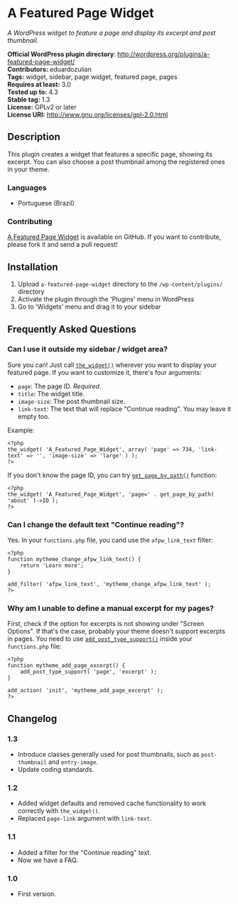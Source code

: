 # A Featured Page Widget #
*A WordPress widget to feature a page and display its excerpt and post thumbnail.*  


**Official WordPress plugin directory**: http://wordpress.org/plugins/a-featured-page-widget/  
**Contributors:** eduardozulian  
**Tags:** widget, sidebar, page widget, featured page, pages  
**Requires at least:** 3.0  
**Tested up to:** 4.3  
**Stable tag:** 1.3  
**License:** GPLv2 or later  
**License URI:** http://www.gnu.org/licenses/gpl-2.0.html

## Description ##

This plugin creates a widget that features a specific page, showing its excerpt. You can also choose a post thumbnail among the registered ones in your theme.

### Languages ###

* Portuguese (Brazil)

### Contributing ###
[A Featured Page Widget](https://github.com/eduardozulian/a-featured-page-widget) is available on GitHub. If you want to contribute, please fork it and send a pull request!

## Installation ##

1. Upload `a-featured-page-widget` directory to the `/wp-content/plugins/` directory
2. Activate the plugin through the 'Plugins' menu in WordPress
3. Go to 'Widgets' menu and drag it to your sidebar

## Frequently Asked Questions ##

### Can I use it outside my sidebar / widget area?

Sure you can! Just call [`the_widget()`](http://codex.wordpress.org/Function_Reference/the_widget) wherever you want to display your featured page. If you want to customize it, there's four arguments:

* `page`: The page ID. *Required*.
* `title`: The widget title.
* `image-size`: The post thumbnail size. 
* `link-text`: The text that will replace "Continue reading". You may leave it empty too.

Example:
```
<?php
the_widget( 'A_Featured_Page_Widget', array( 'page' => 734, 'link-text' => '', 'image-size' => 'large' ) );
?>
```

If you don't know the page ID, you can try [`get_page_by_path()`](http://codex.wordpress.org/Function_Reference/get_page_by_path) function:
```
<?php
the_widget( 'A_Featured_Page_Widget', 'page=' . get_page_by_path( 'about' )->ID );
?>
```

### Can I change the default text "Continue reading"? ###

Yes. In your `functions.php` file, you cand use the `afpw_link_text` filter:
```
<?php
function mytheme_change_afpw_link_text() {
    return 'Learn more';
}

add_filter( 'afpw_link_text', 'mytheme_change_afpw_link_text' );
?>
```

### Why am I unable to define a manual excerpt for my pages? ###

First, check if the option for excerpts is not showing under "Screen Options". If that's the case, probably your theme doesn't support excerpts in pages. You need to use [`add_post_type_support()`](http://codex.wordpress.org/Function_Reference/add_post_type_support) inside your `functions.php` file:
```
<?php
function mytheme_add_page_excerpt() {
    add_post_type_support( 'page', 'excerpt' );
}

add_action( 'init', 'mytheme_add_page_excerpt' );
?>
```

## Changelog ##

### 1.3 ###
* Introduce classes generally used for post thumbnails, such as `post-thumbnail` and `entry-image`.
* Update coding standards.

### 1.2 ###
* Added widget defaults and removed cache functionality to work correctly with `the_widget()`.
* Replaced `page-link` argument with `link-text`.

### 1.1 ###
* Added a filter for the "Continue reading" text.
* Now we have a FAQ.

### 1.0 ###
* First version.
